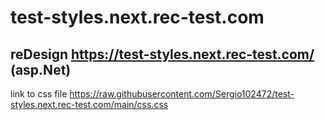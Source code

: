 # test-styles.next.rec-test.com
reDesign https://test-styles.next.rec-test.com/ (asp.Net)
--------
link to css file https://raw.githubusercontent.com/Sergio102472/test-styles.next.rec-test.com/main/css.css
